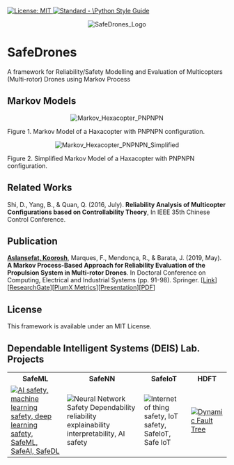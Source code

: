 <p align="left"> </p>

 <a href="https://opensource.org/licenses/MIT"><img src="https://img.shields.io/badge/License-MIT-yellow.svg" alt="License: MIT">
  <a href="https://standardjs.com"><img src="https://img.shields.io/badge/code_style-standard-brightgreen.svg" alt="Standard - \Python Style Guide"></a>

<p align="center">
 <img src="https://github.com/koo-ec/Reliability_Multirotor_Drones/blob/master/SafeDrones_Logo.png" alt="SafeDrones_Logo"> </p>

# SafeDrones
A framework for Reliability/Safety Modelling and Evaluation of Multicopters (Multi-rotor) Drones using Markov Process

## Markov Models

<p align="center">
 <img src="https://github.com/koo-ec/SafeDrones/blob/master/Figures/Hexa_PNPNPN.png" alt="Markov_Hexacopter_PNPNPN">
 <figcaption>Figure 1. Markov Model of a Haxacopter with PNPNPN configuration.</figcaption>
</p>

<p align="center">
 <img src="https://github.com/koo-ec/SafeDrones/blob/master/Figures/Hexa_PNPNPN_Markov_Simplified.png" alt="Markov_Hexacopter_PNPNPN_Simplified">
 <figcaption>Figure 2. Simplified Markov Model of a Haxacopter with PNPNPN configuration.</figcaption>
</p>

## Related Works
<p align = 'justified'>
Shi, D., Yang, B., & Quan, Q. (2016, July). <b>Reliability Analysis of Multicopter Configurations based on Controllability Theory</b>, In IEEE 35th Chinese Control Conference.</p>

## Publication
<p align = 'justified'>
 <b><a href = "https://scholar.google.com/citations?user=YBa4Tl8AAAAJ&hl=en">Aslansefat, Koorosh</a></b>, Marques, F., Mendonça, R., & Barata, J. (2019, May). <b>A Markov Process-Based Approach for Reliability Evaluation of the Propulsion System in Multi-rotor Drones</b>. In Doctoral Conference on Computing, Electrical and Industrial Systems (pp. 91-98). Springer. [<a href="https://doi.org/10.1007/978-3-030-17771-3_8">Link</a>][<a href="https://www.researchgate.net/publication/332773614_A_Markov_Process-Based_Approach_for_Reliability_Evaluation_of_the_Propulsion_System_in_Multi-rotor_Drones">ResearchGate</a>][<a href="https://plu.mx/plum/a/?doi=10.1007%2F978-3-030-17771-3_8" data-orientation="vertical" class="plumx-summary" data-site="plum" data-hide-when-empty="true">PlumX Metrics</a>][<a href="https://www.slideshare.net/KooroshAslansefat/a-markov-process-based-approach-for-reliability-evaluation-of-the-propulsion-system-in-multirotor-drones-presentation">Presentation</a>][<a href = "https://github.com/koo-ec/SafeDrones/blob/master/Documents/A%20Markov%20Process-Based%20Approach%20for%20Reliability%20Evaluation%20of%20the%20Propulsion%20System%20in%20Multi-rotor%20Drones.pdf">PDF</a>] 
 
## License
This framework is available under an MIT License. 

## Dependable Intelligent Systems (DEIS) Lab. Projects
<table style="width:100%">
  <tr>
    <th>SafeML</th>
    <th>SafeNN</th> 
    <th>SafeIoT</th>
    <th>HDFT</th>
  </tr>
  <tr>
    <td><a href = "https://github.com/ISorokos/SafeML"><img src="https://github.com/koo-ec/SafeNN/blob/master/Pictures/SafeML_Logo.png" alt="AI safety, machine learning safety, deep learning safety, SafeML, SafeAI, SafeDL"></a></td>
    <td><img src="https://github.com/koo-ec/SafeDrones/blob/master/Figures/SafeNN_Logo_v2.png" alt="Neural Network Safety Dependability reliability explainability interpretability, AI safety"></td>
    <td><img src="https://github.com/koo-ec/SafeNN/blob/master/Pictures/SafeIoT_Logo.png" alt="Internet of thing safety, IoT safety, SafeIoT, Safe IoT"></td>
    <td><a href = "https://github.com/koo-ec/Hierarchical-Dynamic-Fault-Tree"><img src="https://github.com/koo-ec/SafeNN/blob/master/Pictures/HDFT_Logo.png" alt="Dynamic Fault Tree"></a></td>
  </tr>
</table>
